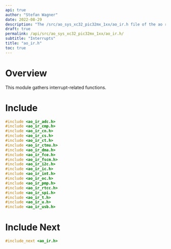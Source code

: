 ```yaml
---
api: true
author: "Stefan Wagner"
date: 2022-08-29
description: "The /src/ao_sys_xc32_pic32mx_1xx/ao_ir.h file of the ao real-time operating system."
draft: true
permalink: /api/src/ao_sys_xc32_pic32mx_1xx/ao_ir.h/
subtitle: "Interrupts"
title: "ao_ir.h"
toc: true
---
```


# Overview

This module gathers interrupt-related functions.

# Include

```c
#include <ao_ir_adc.h>
#include <ao_ir_cmp.h>
#include <ao_ir_cn.h>
#include <ao_ir_cs.h>
#include <ao_ir_ct.h>
#include <ao_ir_ctmu.h>
#include <ao_ir_dma.h>
#include <ao_ir_fce.h>
#include <ao_ir_fscm.h>
#include <ao_ir_i2c.h>
#include <ao_ir_ic.h>
#include <ao_ir_int.h>
#include <ao_ir_oc.h>
#include <ao_ir_pmp.h>
#include <ao_ir_rtcc.h>
#include <ao_ir_spi.h>
#include <ao_ir_t.h>
#include <ao_ir_u.h>
#include <ao_ir_usb.h>
```

# Include Next

```c
#include_next <ao_ir.h>
```
